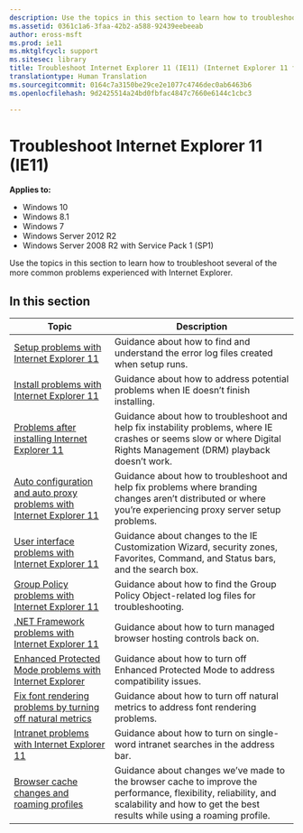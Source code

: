 ```yaml
---
description: Use the topics in this section to learn how to troubleshoot several of the more common problems experienced with Internet Explorer.
ms.assetid: 0361c1a6-3faa-42b2-a588-92439eebeeab
author: eross-msft
ms.prod: ie11
ms.mktglfcycl: support
ms.sitesec: library
title: Troubleshoot Internet Explorer 11 (IE11) (Internet Explorer 11 for IT Pros)
translationtype: Human Translation
ms.sourcegitcommit: 0164c7a3150be29ce2e1077c4746dec0ab6463b6
ms.openlocfilehash: 9d2425514a24bd0fbfac4847c7660e6144c1cbc3

---
```


# Troubleshoot Internet Explorer 11 (IE11)

**Applies to:**

-   Windows 10
-   Windows 8.1
-   Windows 7
-   Windows Server 2012 R2
-   Windows Server 2008 R2 with Service Pack 1 (SP1)

Use the topics in this section to learn how to troubleshoot several of the more common problems experienced with Internet Explorer.

## In this section

|Topic  |Description   |
|-------|--------------|
|[Setup problems with Internet Explorer 11](setup-problems-with-ie11.md) |Guidance about how to find and understand the error log files created when setup runs. |
|[Install problems with Internet Explorer 11](install-problems-with-ie11.md) |Guidance about how to address potential problems when IE doesn’t finish installing. |
|[Problems after installing Internet Explorer 11](problems-after-installing-ie11.md) |Guidance about how to troubleshoot and help fix instability problems, where IE crashes or seems slow or where Digital Rights Management (DRM) playback doesn’t work. |
|[Auto configuration and auto proxy problems with Internet Explorer 11](auto-configuration-and-auto-proxy-problems-with-ie11.md) |Guidance about how to troubleshoot and help fix problems where branding changes aren’t distributed or where you’re experiencing proxy server setup problems. |
|[User interface problems with Internet Explorer 11](user-interface-problems-with-ie11.md) |Guidance about changes to the IE Customization Wizard, security zones, Favorites, Command, and Status bars, and the search box. |
|[Group Policy problems with Internet Explorer 11](group-policy-problems-ie11.md) |Guidance about how to find the Group Policy Object-related log files for troubleshooting. |
|[.NET Framework problems with Internet Explorer 11](net-framework-problems-with-ie11.md) |Guidance about how to turn managed browser hosting controls back on. |
|[Enhanced Protected Mode problems with Internet Explorer](enhanced-protected-mode-problems-with-ie11.md) |Guidance about how to turn off Enhanced Protected Mode to address compatibility issues. |
|[Fix font rendering problems by turning off natural metrics](turn-off-natural-metrics.md) |Guidance about how to turn off natural metrics to address font rendering problems. |
|[Intranet problems with Internet Explorer 11](intranet-problems-and-ie11.md) |Guidance about how to turn on single-word intranet searches in the address bar. |
|[Browser cache changes and roaming profiles](browser-cache-changes-and-roaming-profiles.md) |Guidance about changes we’ve made to the browser cache to improve the performance, flexibility, reliability, and scalability and how to get the best results while using a roaming profile. |

 

 

 






<!--HONumber=Jun16_HO4-->


